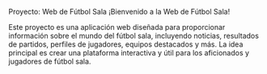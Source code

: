 Proyecto: Web de Fútbol Sala ¡Bienvenido a la Web de Fútbol Sala!

Este proyecto es una aplicación web diseñada para proporcionar información sobre el mundo del fútbol sala, incluyendo noticias, 
resultados de partidos, perfiles de jugadores, equipos destacados y más. La idea principal es crear una plataforma interactiva y útil 
para los aficionados y jugadores de fútbol sala.